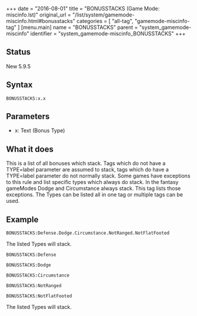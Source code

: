 +++
date = "2016-08-01"
title = "BONUSSTACKS (Game Mode: miscinfo.lst)"
original_url = "/list/system/gamemode-miscinfo.html#bonusstacks"
categories = [ "all-tag", "gamemode-miscinfo-tag" ]
[menu.main]
    name = "BONUSSTACKS"
    parent = "system_gamemode-miscinfo"
    identifier = "system_gamemode-miscinfo_BONUSSTACKS"
+++

## Status

New 5.9.5

## Syntax

`BONUSSTACKS:x.x`

## Parameters

-   x: Text (Bonus Type)



What it does
------------

This is a list of all bonuses which stack. Tags which do not have a
TYPE=label parameter are assumed to stack, tags which do have a
TYPE=label parameter do not normally stack. Some games have exceptions
to this rule and list specific types which always do stack. In the
fantasy gameModes Dodge and Circumstance always stack. This tag lists
those exceptions. The Types can be listed all in one tag or multiple
tags can be used.

Example
-------

`BONUSSTACKS:Defense.Dodge.Circumstance.NotRanged.NotFlatFooted`

The listed Types will stack.

`BONUSSTACKS:Defense`

`BONUSSTACKS:Dodge`

`BONUSSTACKS:Circumstance`

`BONUSSTACKS:NotRanged`

`BONUSSTACKS:NotFlatFooted`

The listed Types will stack.

